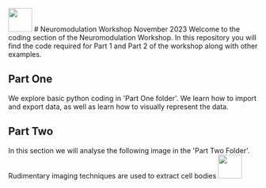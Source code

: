 <img src="https://github.com/guselton98/Neuromodulation/assets/54299172/e2654c69-b37f-4550-bff9-021515c9bccc" width="48">
# Neuromodulation Workshop November 2023
Welcome to the coding section of the Neuromodulation Workshop.
In this repository you will find the code required for Part 1 and Part 2 of the workshop along with other examples.

## Part One
We explore basic python coding in 'Part One folder'. We learn how to import and export data, as well as learn how to visually represent the data.

## Part Two
In this section we will analyse the following image in the 'Part Two Folder'. Rudimentary imaging techniques are used to extract cell bodies
<img src="https://github.com/guselton98/Neuromodulation/assets/54299172/e34abfc6-afd8-46d3-bfb9-239fc29b436d" width="48">
